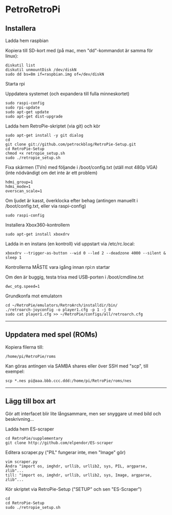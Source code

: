 PetroRetroPi
============

Installera
----------

Ladda hem raspbian

Kopiera till SD-kort med (på mac, men "dd"-kommandot är samma för linux):

    diskutil list
    diskutil unmountDisk /dev/diskN
    sudo dd bs=8m if=raspbian.img of=/dev/diskN

Starta rpi

Uppdatera systemet (och expandera till fulla minneskortet)

    sudo raspi-config
    sudo rpi-update
    sudo apt-get update
    sudo apt-get dist-upgrade

Ladda hem RetroPie-skriptet (via git) och kör

    sudo apt-get install -y git dialog
    cd
    git clone git://github.com/petrockblog/RetroPie-Setup.git
    cd RetroPie-Setup
    chmod +x retropie_setup.sh
    sudo ./retropie_setup.sh

Fixa skärmen (TVn) med följande i /boot/config.txt (ställ mot 480p VGA) (inte nödvändigt om det inte är ett problem)

    hdmi_group=1
    hdmi_mode=1
    overscan_scale=1

Om ljudet är kasst, överklocka efter behag (antingen manuellt i /boot/config.txt, eller via raspi-config)

	sudo raspi-config

Installera Xbox360-kontrollern

    sudo apt-get install xboxdrv

Ladda in en instans (en kontroll) vid uppstart via /etc/rc.local:

    xboxdrv --trigger-as-button --wid 0 --led 2 --deadzone 4000 --silent &
    sleep 1

Kontrollerna MÅSTE vara igång innan rpi:n startar

Om den är buggig, testa trixa med USB-porten i /boot/cmdline.txt

    dwc_otg.speed=1

Grundkonfa mot emulatorn

    cd ~/RetroPie/emulators/RetroArch/installdir/bin/
    ./retroarch-joyconfig -o player1.cfg -p 1 -j 0
    sudo cat player1.cfg >> ~/RetroPie/configs/all/retroarch.cfg


---

Uppdatera med spel (ROMs)
-------------------------

Kopiera filerna till:

    /home/pi/RetroPie/roms

Kan göras antingen via SAMBA shares eller över SSH med "scp", till exempel:

    scp *.nes pi@aaa.bbb.ccc.ddd:/home/pi/RetroPie/roms/nes

---

Lägg till box art
-----------------

Gör att interfacet blir lite långsammare, men ser snyggare ut med bild och beskrivning...

Ladda hem ES-scraper

    cd RetroPie/supplementary
    git clone http://github.com/elpendor/ES-scraper

Editera scraper.py ("PIL" fungerar inte, men "Image" gör)

    vim scraper.py
    Ändra "import os, imghdr, urllib, urllib2, sys, PIL, argparse, zlib"...
    till: "import os, imghdr, urllib, urllib2, sys, Image, argparse, zlib"...

Kör skriptet via RetroPie-Setup ("SETUP" och sen "ES-Scraper")

    cd
    cd RetroPie-Setup
    sudo ./retropie_setup.sh
